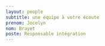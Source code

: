 ```yaml
---
layout: people
subtitle: une équipe à votre écoute
prenom: Jocelyn
nom: Brayet
poste: Responsable intégration
---
```

